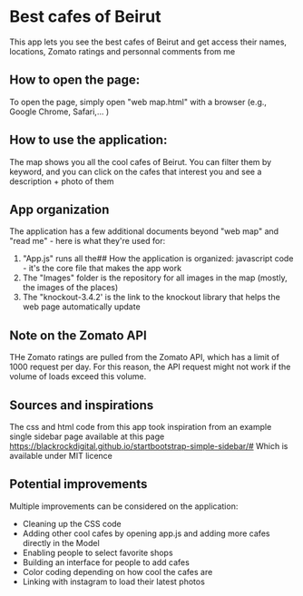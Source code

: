 # Best cafes of Beirut

This app lets you see the best cafes of Beirut and get access their names, locations, Zomato ratings and personnal comments from me

## How to open the page:
To open the page, simply open "web map.html" with a browser (e.g., Google Chrome, Safari,... )

## How to use the application:
The map shows you all the cool cafes of Beirut. You can filter them by keyword, and you can click on the cafes that interest you and see a description + photo of them

## App organization
The application has a few additional documents beyond "web map" and "read me" - here is what they're used for: 
1. "App.js" runs all the## How the application is organized: 
 javascript code - it's the core file that makes the app work
2. The "Images" folder is the repository for all images in the map (mostly, the images of the places)
3. The "knockout-3.4.2' is the link to the knockout library that helps the web page automatically update 

## Note on the Zomato API
THe Zomato ratings are pulled from the Zomato API, which has a limit of 1000 request per day. For this reason, the API request might not work if the volume of loads exceed this volume.   

## Sources and inspirations 
The css and html code from this app took inspiration from an example single sidebar page available at this page
https://blackrockdigital.github.io/startbootstrap-simple-sidebar/#
Which is available under MIT licence

## Potential improvements
Multiple improvements can be considered on the application: 
- Cleaning up the CSS code
- Adding other cool cafes by opening app.js and adding more cafes directly in the Model
- Enabling people to select favorite shops 
- Building an interface for people to add cafes
- Color coding depending on how cool the cafes are
- Linking with instagram to load their latest photos
